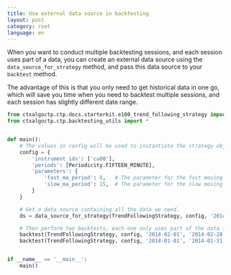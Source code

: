 ```yaml
---
title: Use external data source in backtesting
layout: post
category: root
language: en
---
```


When you want to conduct multiple backtesting sessions, and each session uses part of a data, you can create
an external data source using the `data_source_for_strategy` method, and pass this data source to your `backtest`
method.

The advantage of this is that you only need to get historical data in one go, which will save you time when you need
to backtest multiple sessions, and each session has slightly different date range.


```python
from ctxalgoctp.ctp.docs.starterkit.e100_trend_following_strategy import TrendFollowingStrategy
from ctxalgoctp.ctp.backtesting_utils import *


def main():
    # The values in config will be used to instantiate the strategy objects by the backtest method.
    config = {
        'instrument_ids': ['cu00'],
        'periods': [Periodicity.FIFTEEN_MINUTE],
        'parameters': {
            'fast_ma_period': 8,   # The parameter for the fast moving average.
            'slow_ma_period': 15,  # The parameter for the slow moving average.
        }
    }

    # Get a data source containing all the data we need.
    ds = data_source_for_strategy(TrendFollowingStrategy, config, '2014-01-01', '2014-02-28')

    # Then perform two backtests, each one only uses part of the data from the data source.
    backtest(TrendFollowingStrategy, config, '2014-02-01', '2014-02-28', data_source=ds)
    backtest(TrendFollowingStrategy, config, '2014-01-01', '2014-01-31', data_source=ds)


if __name__ == '__main__':
    main()

```
